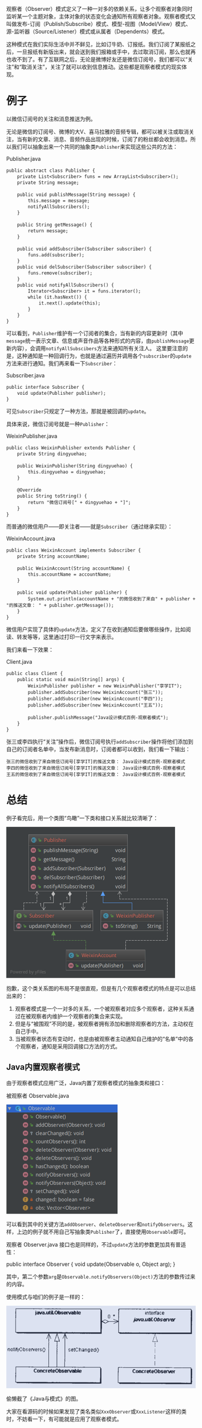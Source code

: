 观察者（Observer）模式定义了一种一对多的依赖关系，让多个观察者对象同时监听某一个主题对象，主体对象的状态变化会通知所有观察者对象。观察者模式又叫做发布-订阅（Publish/Subscribe）模式、模型-视图（Model/View）模式、源-监听器（Source/Listener）模式或从属者（Dependents）模式。

这种模式在我们实际生活中并不鲜见，比如订牛奶、订报纸。我们订阅了某报纸之后，一旦报纸有新版出来，就会送到我们报箱或手中，去过取消订阅，那么也就再也收不到了。有了互联网之后，无论是微博好友还是微信订阅号，我们都可以“关注”和“取消关注”，关注了就可以收到信息推动。这些都是观察者模式的现实体现。

# 例子

以微信订阅号的关注和消息推送为例。

无论是微信的订阅号、微博的大V、喜马拉雅的音频专辑，都可以被关注或取消关注，当有新的文章、消息、音频作品出现的时候，订阅了的粉丝都会收到消息。所以我们可以抽象出来一个共同的抽象类`Publisher`来实现这些公共的方法：

Publisher.java

    public abstract class Publisher {
        private List<Subscriber> funs = new ArrayList<Subscriber>();
        private String message;
    
        public void publishMessage(String message) {
            this.message = message;
            notifyAllSubscribers();
        }
    
        public String getMessage() {
            return message;
        }
    
        public void addSubscriber(Subscriber subscriber) {
            funs.add(subscriber);
        }
        public void delSubscriber(Subscriber subscriber) {
            funs.remove(subscriber);
        }
        public void notifyAllSubscribers() {
            Iterator<Subscriber> it = funs.iterator();
            while (it.hasNext()) {
                it.next().update(this);
            }
        }
    }

可以看到，`Publisher`维护有一个订阅者的集合，当有新的内容更新时（其中`message`统一表示文章、信息或声音作品等各种形式的内容，由`publishMessage`更新内容），会调用`notifyAllSubscibers`方法来通知所有关注人。
这里要注意的是，这种通知是一种回调行为，也就是通过遍历并调用各个`subscriber`的`update`方法来进行通知。我们再来看一下`Subscriber`：

Subscriber.java

    public interface Subscriber {
        void update(Publisher publisher);
    }

可见`Subscriber`只规定了一种方法，那就是被回调的`update`。

具体来说，微信订阅号就是一种`Publisher`：

WeixinPublisher.java

    public class WeixinPublisher extends Publisher {
        private String dingyuehao;
    
        public WeixinPublisher(String dingyuehao) {
            this.dingyuehao = dingyuehao;
        }
    
        @Override
        public String toString() {
            return "微信订阅号[" + dingyuehao + "]";
        }
    }

而普通的微信用户——即关注者——就是`Subscriber`（通过继承实现）：

WeixinAccount.java

    public class WeixinAccount implements Subscriber {
        private String accountName;
    
        public WeixinAccount(String accountName) {
            this.accountName = accountName;
        }
    
        public void update(Publisher publisher) {
            System.out.println(accountName + "的微信收到了来自" + publisher + "的推送文章： " + publisher.getMessage());
        }
    }

微信用户实现了具体的`update`方法，定义了在收到通知后要做哪些操作，比如阅读、转发等等，这里通过打印一行文字来表示。

我们来看一下效果：

Client.java

    public class Client {
        public static void main(String[] args) {
            WeixinPublisher publisher = new WeixinPublisher("享学IT");
            publisher.addSubscriber(new WeixinAccount("张三"));
            publisher.addSubscriber(new WeixinAccount("李四"));
            publisher.addSubscriber(new WeixinAccount("王五"));
    
            publisher.publishMessage("Java设计模式百例-观察者模式");
        }
    }

张三或李四执行“关注”操作后，微信订阅号执行`addSubscriber`操作将他们添加到自己的订阅者名单中，当发布新消息时，订阅者都可以收到，我们看一下输出：

    张三的微信收到了来自微信订阅号[享学IT]的推送文章： Java设计模式百例-观察者模式
    李四的微信收到了来自微信订阅号[享学IT]的推送文章： Java设计模式百例-观察者模式
    王五的微信收到了来自微信订阅号[享学IT]的推送文章： Java设计模式百例-观察者模式

# 总结

例子看完后，用一个类图“鸟瞰”一下类和接口关系就比较清晰了：

![观察者模式类关系图](images/observer.png)

抱歉，这个类关系图的布局不是很直观，但是有几个观察者模式的特点是可以总结出来的：
1. 观察者模式是一个一对多的关系，一个被观察者对应多个观察者，这种关系通过在被观察者内维护一个观察者的集合来实现。
2. 但是与“被围观”不同的是，被观察者拥有添加和删除观察者的方法，主动权在自己手中。
2. 当被观察者状态有变动时，也是由被观察者主动通知自己维护的“名单”中的各个观察者，通知是采用回调接口方法的方式。

## Java内置观察者模式

由于观察者模式应用广泛，Java内置了观察者模式的抽象类和接口：

被观察者 Observable.java

![Java-Observable](images/Java-Observable.png)

可以看到其中的关键方法`addObserver`、`deleteObserver`和`notifyObservers`。这样，上边的例子就不用自己写抽象类`Publisher`了，直接使用`Observable`即可。

观察者 Observer.java 接口也是同样的，不过`update`方法的参数更加具有普适性：

public interface Observer {
    void update(Observable o, Object arg);
}

其中，第二个参数`arg`是`Observable.notifyObservers(Object)`方法的参数传过来的内容。

使用模式与咱们的例子是一样的：

![Java观察者模式](images/Java-observer.png)

偷懒截了《Java与模式》的图。

大家在看源码的时候如果发现了类名类似`XxxObserver`或`XxxListener`这样的类时，不妨看一下，有可能就是应用了观察者模式。